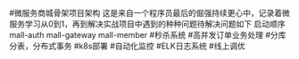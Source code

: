#微服务商城骨架项目架构
这是来自一个程序员最后的倔强持续更心中，记录着微服务学习从0到1，再到解决实战项目中遇到的种种问题待解决问题如下
启动顺序
mall-auth
mall-gateway
mall-member
#秒杀系统
#高并发订单业务处理
#分库分表，分布式事务
#k8s部署
#自动化监控
#ELK日志系统
#线上调优
